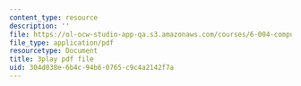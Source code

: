 ```yaml
---
content_type: resource
description: ''
file: https://ol-ocw-studio-app-qa.s3.amazonaws.com/courses/6-004-computation-structures-spring-2017/304d038e6b4c94b60765c9c4a2142f7a_J5Mg_tqT18g.pdf
file_type: application/pdf
resourcetype: Document
title: 3play pdf file
uid: 304d038e-6b4c-94b6-0765-c9c4a2142f7a
---
```


